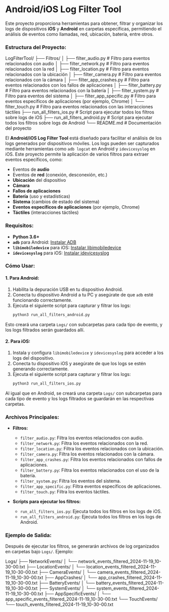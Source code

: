 # **Android/iOS Log Filter Tool**

Este proyecto proporciona herramientas para obtener, filtrar y organizar los logs de dispositivos **iOS** y **Android** en carpetas específicas, permitiendo el análisis de eventos como llamadas, red, ubicación, batería, entre otros.

### **Estructura del Proyecto:**
LogFilterTool/
├── Filtros/
│   ├── filter_audio.py        # Filtro para eventos relacionados con audio
│   ├── filter_network.py      # Filtro para eventos relacionados con la red
│   ├── filter_location.py     # Filtro para eventos relacionados con la ubicación
│   ├── filter_camera.py       # Filtro para eventos relacionados con la cámara
│   ├── filter_app_crashes.py  # Filtro para eventos relacionados con los fallos de aplicaciones
│   ├── filter_battery.py      # Filtro para eventos relacionados con la batería
│   ├── filter_system.py       # Filtro para eventos del sistema
│   ├── filter_app_specific.py # Filtro para eventos específicos de aplicaciones (por ejemplo, Chrome)
│   └── filter_touch.py        # Filtro para eventos relacionados con las interacciones táctiles
├── run_all_filters_ios.py     # Script para ejecutar todos los filtros sobre logs de iOS
├── run_all_filters_android.py # Script para ejecutar todos los filtros sobre logs de Android
└── README.md                  # Documentación del proyecto


El **Android/iOS Log Filter Tool** está diseñado para facilitar el análisis de los logs generados por dispositivos móviles. Los logs pueden ser capturados mediante herramientas como `adb logcat` en Android y `idevicesyslog` en iOS. Este proyecto permite la aplicación de varios filtros para extraer eventos específicos, como:

- Eventos de **audio**
- Eventos de **red** (conexión, desconexión, etc.)
- **Ubicación** del dispositivo
- **Cámara**
- **Fallos de aplicaciones**
- **Batería** (uso y estadísticas)
- **Sistema** (cambios de estado del sistema)
- **Eventos específicos de aplicaciones** (por ejemplo, Chrome)
- **Táctiles** (interacciones táctiles)

### **Requisitos:**

- **Python 3.6+**
- **`adb`** para Android: [Instalar ADB](https://developer.android.com/studio/command-line/adb)
- **`libimobiledevice`** para iOS: [Instalar libimobiledevice](https://github.com/libimobiledevice/libimobiledevice)
- **`idevicesyslog`** para iOS: [Instalar idevicesyslog](https://github.com/libimobiledevice/libimobiledevice/wiki)

### **Cómo Usar:**

#### 1. **Para Android:**
   
   1. Habilita la depuración USB en tu dispositivo Android.
   2. Conecta tu dispositivo Android a tu PC y asegúrate de que `adb` esté funcionando correctamente.
   3. Ejecuta el siguiente script para capturar y filtrar los logs:
      ```bash
      python3 run_all_filters_android.py
      ```

   Esto creará una carpeta `Logs/` con subcarpetas para cada tipo de evento, y los logs filtrados serán guardados allí.

#### 2. **Para iOS:**

   1. Instala y configura `libimobiledevice` y `idevicesyslog` para acceder a los logs del dispositivo.
   2. Conecta tu dispositivo iOS y asegúrate de que los logs se estén generando correctamente.
   3. Ejecuta el siguiente script para capturar y filtrar los logs:
      ```bash
      python3 run_all_filters_ios.py
      ```

   Al igual que en Android, se creará una carpeta `Logs/` con subcarpetas para cada tipo de evento y los logs filtrados se guardarán en las respectivas carpetas.

### **Archivos Principales:**

- **Filtros:**
  - `filter_audio.py`: Filtra los eventos relacionados con audio.
  - `filter_network.py`: Filtra los eventos relacionados con la red.
  - `filter_location.py`: Filtra los eventos relacionados con la ubicación.
  - `filter_camera.py`: Filtra los eventos relacionados con la cámara.
  - `filter_app_crashes.py`: Filtra los eventos relacionados con fallos de aplicaciones.
  - `filter_battery.py`: Filtra los eventos relacionados con el uso de la batería.
  - `filter_system.py`: Filtra los eventos del sistema.
  - `filter_app_specific.py`: Filtra eventos específicos de aplicaciones.
  - `filter_touch.py`: Filtra los eventos táctiles.

- **Scripts para ejecutar los filtros:**
  - `run_all_filters_ios.py`: Ejecuta todos los filtros en los logs de iOS.
  - `run_all_filters_android.py`: Ejecuta todos los filtros en los logs de Android.

### **Ejemplo de Salida:**

Después de ejecutar los filtros, se generarán archivos de log organizados en carpetas bajo `Logs/`. Ejemplo:

Logs/ ├── NetworkEvents/ │ └── network_events_filtered_2024-11-19_10-30-00.txt ├── LocationEvents/ │ └── location_events_filtered_2024-11-19_10-30-00.txt ├── CameraEvents/ │ └── camera_events_filtered_2024-11-19_10-30-00.txt ├── AppCrashes/ │ └── app_crashes_filtered_2024-11-19_10-30-00.txt ├── BatteryEvents/ │ └── battery_events_filtered_2024-11-19_10-30-00.txt ├── SystemEvents/ │ └── system_events_filtered_2024-11-19_10-30-00.txt ├── AppSpecificEvents/ │ └── app_specific_events_filtered_2024-11-19_10-30-00.txt └── TouchEvents/ └── touch_events_filtered_2024-11-19_10-30-00.txt

